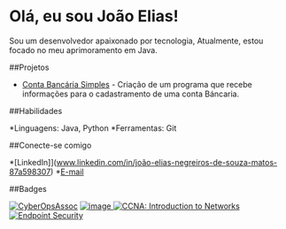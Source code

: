 # Olá, eu sou João Elias!
Sou um desenvolvedor apaixonado por tecnologia, Atualmente, estou focado no meu aprimoramento em Java.

##Projetos

* [Conta Bancária Simples](https://github.com/640Joao/java-basico.git) - Criação de um programa que recebe informações para o cadastramento de uma conta Báncaria.

##Habilidades

*Linguagens: Java, Python
*Ferramentas: Git

##Conecte-se comigo

*[LinkedIn]](www.linkedin.com/in/joão-elias-negreiros-de-souza-matos-87a598307)
*[E-mail](joanegreiros15@gmail.com)

##Badges

[![CyberOpsAssoc](https://github.com/user-attachments/assets/aa9a5190-386a-4ff7-9800-90f1c0bc91b3)](https://www.credly.com/badges/a992e1aa-8d70-4262-a330-ad5f44bcbd0d/public_url)
[![image](https://github.com/user-attachments/assets/818984b8-401a-4653-928a-6030f5cc6842)
](https://www.credly.com/badges/ccdbeb9e-6509-49bc-b9ad-e1fead2eb9c5/public_url)
[![CCNA: Introduction to Networks](https://www.credly.com/badges/1001476e-2177-4021-b6ea-d3820858b3fc/public_url)](https://www.credly.com/badges/1001476e-2177-4021-b6ea-d3820858b3fc/public_url)
[![Endpoint Security](https://www.credly.com/badges/28d63bc6-a513-4534-978f-fe06f984547b/public_url)](https://www.credly.com/badges/28d63bc6-a513-4534-978f-fe06f984547b/public_url)
